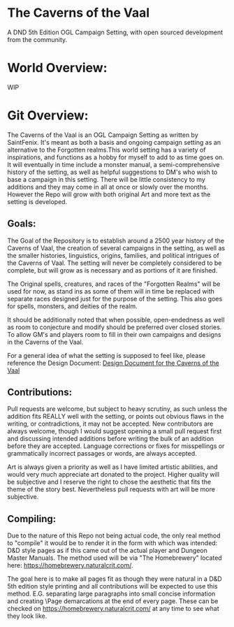 # The Caverns of the Vaal
A DND 5th Edition OGL Campaign Setting, with open sourced development from the community.

# World Overview:

WIP

# Git Overview:

The Caverns of the Vaal is an OGL Campaign Setting as written by SaintFenix. It's meant as both a basis and ongoing campaign setting as an alternative to the Forgotten realms.This world setting has a variety of inspirations, and functions as a hobby for myself to add to as time goes on. It will eventually in time include a monster manual, a semi-comprehensive history of the setting, as well as helpful suggestions to DM's who wish to base a campaign in this setting. There will be little consistency to my additions and they may come in all at once or slowly over the months. However the Repo will grow with both original Art and more text as the setting is developed.

## Goals:

The Goal of the Repository is to establish around a 2500 year history of the Caverns of Vaal, the creation of several campaigns in the setting, as well as the smaller histories, linguistics, origins, families, and political intrigues of the Caverns of Vaal. The setting will never be completely considered to be complete, but will grow as is necessary and as portions of it are finished.

The Original spells, creatures, and races of the "Forgotten Realms" will be used for now, as stand ins as some of them will in time be replaced with separate races designed just for the purpose of the setting. This also goes for spells, monsters, and deities of the realm.

It should be additionally noted that when possible, open-endedness as well as room to conjecture and modify should be preferred over closed stories. To allow GM's and players room to fill in their own campaigns and designs in the Caverns of the Vaal.

For a general idea of what the setting is supposed to feel like, please reference the Design Document:
[Design Document for the Caverns of the Vaal](DESIGNDOCUMENT.md)


## Contributions:

 Pull requests are welcome, but subject to heavy scrutiny, as such unless the addition fits REALLY well with the setting, or points out obvious flaws in the writing, or contradictions, it may not be accepted. New contributors are always welcome, though I would suggest opening a small pull request first and discussing intended additions before writing the bulk of an addition before they are accepted. Language corrections or fixes for misspellings or grammatically incorrect passages or words, are always accepted.

 Art is always given a priority as well as I have limited artistic abilities, and would very much appreciate art donated to the project. Higher quality will be subjective and I reserve the right to chose the aesthetic that fits the theme of the story best. Nevertheless pull requests with art will be more subjective.

## Compiling:

Due to the nature of this Repo not being actual code, the only real method to "compile" it would be to render it in the form with which was intended: D&D style pages as if this came out of the actual player and Dungeon Master Manuals. The method used will be via "The Homebrewery" located here: https://homebrewery.naturalcrit.com/.

The goal here is to make all pages fit as though they were natural in a D&D 5th edition style printing and all contributions will be expected to use this method. E.G. separating large paragraphs into small concise information and creating \Page demarcations at the end of every page. These can be checked on https://homebrewery.naturalcrit.com/ at any time to see what they look like.
